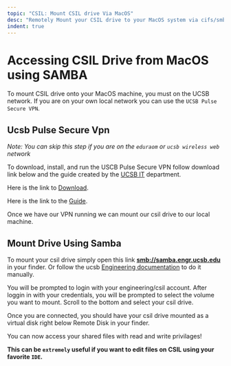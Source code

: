 ```yaml
---
topic: "CSIL: Mount CSIL drive Via MacOS"
desc: "Remotely Mount your CSIL drive to your MacOS system via cifs/smb using SAMBA"
indent: true
---
```


# Accessing CSIL Drive from MacOS using SAMBA

To mount CSIL drive onto your MacOS machine, you must on the UCSB network. If you are on your own local network you can use the `UCSB Pulse Secure VPN`. 

## Ucsb Pulse Secure Vpn
*Note: You can skip this step if you are on the `eduraom` or `ucsb wireless web` network*

To download, install, and run the USCB Pulse Secure VPN  follow download link below and the guide created by the [UCSB IT](https://www.it.ucsb.edu/) department.  

Here is the link to [Download](https://ucsb.app.box.com/v/vpn-mac). 

Here is the link to the [Guide](https://www.it.ucsb.edu/pulse-secure-vpn-client-mac-os). 

Once we have our VPN running we can mount our csil drive to our local machine.


## Mount Drive Using Samba
To mount your csil drive simply open this link **[smb://samba.engr.ucsb.edu](smb://samba.engr.ucsb.edu)** in your finder. 
Or follow the ucsb [Engineering documentation](https://doc.engr.ucsb.edu/pages/viewpage.action?pageId=3342386) to do it manually. 

You will be prompted to login with your engineering/csil account. 
After loggin in with your credentials, you will be prompted to select the volume you want to mount. Scroll to the bottom and select your csil drive.

Once you are connected, you should have your csil drive mounted as a virtual disk right below Remote Disk in your finder. 

You can now access your shared files with read and write privilages!

**This can be `extremely` useful if you want to edit files on CSIL using your favorite `IDE`.**

